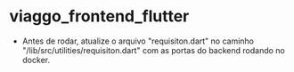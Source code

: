 # viaggo_frontend_flutter
- Antes de rodar, atualize o arquivo "requisiton.dart" no caminho "/lib/src/utilities/requisiton.dart" com as portas do backend rodando no docker.